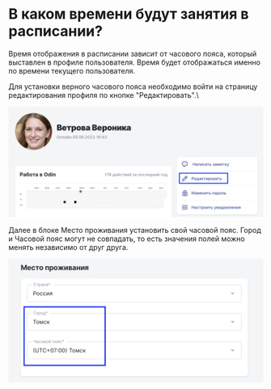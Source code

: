 # В каком времени будут занятия в расписании?

Время отображения в расписании зависит от часового пояса, который выставлен в профиле пользователя. Время будет отображаться именно по времени текущего пользователя.

Для установки верного часового пояса необходимо войти на страницу редактирования профиля по кнопке "Редактировать".\


![](<.gitbook/assets/image (92).png>)

Далее в блоке Место проживания установить свой часовой пояс. Город и Часовой пояс могут не совпадать, то есть значения полей можно менять независимо от друг друга.&#x20;

![](<.gitbook/assets/image (93).png>)
